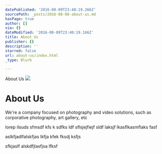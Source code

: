 ```yaml
---
datePublished: '2016-08-09T23:40:19.266Z'
sourcePath: _posts/2016-08-08-about-us.md
hasPage: true
author: []
via: {}
dateModified: '2016-08-09T23:40:19.166Z'
title: About Us
publisher: {}
description: ''
starred: false
url: about-us/index.html
_type: Blurb

---
```

About Us
![](https://the-grid-user-content.s3-us-west-2.amazonaws.com/22b9044a-b355-413a-a64b-da94a7112cf9.jpg)

# About Us

We're a company focused on photography and video solutions, such as corporative photography, art gallery, etc

lorep ilsuds sfmsdf kfs k sdfks ldf sflsjejfiejf sldf laksjf lkasflkasmflaks fasf

aslkfjadlfalskfjas lkfja kfek fksdj ksfjs 

sfkjaslf alskdfjlasfjsa lfksf